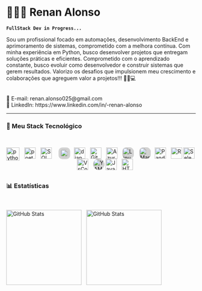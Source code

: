 # 👨🏻‍💻 Renan Alonso

**`FullStack Dev in Progress...`**

Sou um profissional focado em automações, desenvolvimento BackEnd e aprimoramento de sistemas, comprometido com a melhora contínua. Com minha experiência em Python, busco desenvolver projetos que entregam soluções práticas e eficientes.
Comprometido com o aprendizado constante, busco evoluir como desenvolvedor e construir sistemas que gerem resultados. Valorizo os desafios que impulsionem meu crescimento e colaborações que agreguem valor a projetos!!! 🚀🐍💻

<br />
📧 E-mail: renan.alonso025@gmail.com <br />
💼 LinkedIn: https://www.linkedin.com/in/-renan-alonso

<br />

---

### 🤖 Meu Stack Tecnológico 
<br />

<img
    align="left"
    alt="python"
    title="Python"
    width="35px"
    style="padding-right: 10px;"
    src="https://cdn.jsdelivr.net/gh/devicons/devicon@latest/icons/python/python-original.svg" />
<img
    align="left"
    alt="poetry"
    title="Poetry"
    width="30px"
    style="padding-right: 10px;"
    src="https://cdn.jsdelivr.net/gh/devicons/devicon@latest/icons/poetry/poetry-original.svg" />
<img
    align="left"
    alt="SQL"
    title="SQL"
    width="30px"
    style="padding-right: 15px;"
    src="https://cdn.jsdelivr.net/gh/devicons/devicon@latest/icons/azuresqldatabase/azuresqldatabase-original.svg"
/>
<img
    align="left"
    alt="SqlAlchemy"
    title="SqlAlchemy"
    width="21px"
    style="margin-right: 10px;padding-right: 10px; background-color: lightgray; padding: 5px; border-radius: 10px;"
    src="https://cdn.jsdelivr.net/gh/devicons/devicon@latest/icons/sqlalchemy/sqlalchemy-original.svg"
/>
<img
    align="left"
    alt="django"
    title="Django"
    width="30px"
    style="padding-right: 10px;"
    src="https://cdn.jsdelivr.net/gh/devicons/devicon@latest/icons/django/django-plain.svg" />
<img
    align="left"
    alt="Git"
    title="Git"
    width="30px"
    style="padding-right: 10px;"
    src="https://cdn.jsdelivr.net/gh/devicons/devicon@latest/icons/git/git-original.svg" />
<img
    align="left"
    alt="AzureDevOps"
    title="AzureDevOps"
    width="30px"
    style="padding-right: 10px;"
    src="https://cdn.jsdelivr.net/gh/devicons/devicon@latest/icons/azuredevops/azuredevops-original.svg" />
<img
    align="left"
    alt="Linux"
    title="Linux"
    width="30px"
    style="margin-right: 15px; background-color: lightgray; padding: px; border-radius: 10px;"
    src="https://cdn.jsdelivr.net/gh/devicons/devicon@latest/icons/linux/linux-original.svg"
/>
<img
    align="left"
    alt="Markdown"
    title="Markdown"
    width="30px"
    style="margin-left:px; background-color: lightgray; px; border-radius: 10px;"
    src="https://cdn.jsdelivr.net/gh/devicons/devicon@latest/icons/markdown/markdown-original.svg"
/>
<img
    align="left"
    alt="Pandas"
    title="Pandas"
    width="30px"
    style="margin-left:8px; padding-right: 10px;"
    src="https://cdn.jsdelivr.net/gh/devicons/devicon@latest/icons/pandas/pandas-original.svg"
/>
<img
    align="left"
    alt="R"
    title="R"
    width="30px"
    src="https://cdn.jsdelivr.net/gh/devicons/devicon@latest/icons/r/r-original.svg"
/>
<img
    align="left"
    alt="Selenium"
    title="Selenium"
    width="30px"
    src="https://cdn.jsdelivr.net/gh/devicons/devicon@latest/icons/selenium/selenium-original.svg"
/>
<img
    align="left"
    alt="VsCode"
    title="VsCode"
    width="30px"
    style="margin-left:8px; padding-right: 10px;"
    src="https://cdn.jsdelivr.net/gh/devicons/devicon@latest/icons/vscode/vscode-original.svg"
/>
<img
    align="left"
    alt="YAML"
    title="YAML"
    width="30px"
    style="background-color: lightgray; padding: px; border-radius: 15px; margin-right:px;"
    src="https://cdn.jsdelivr.net/gh/devicons/devicon@latest/icons/yaml/yaml-original.svg"
/>
<img
    align="left"
    alt="JavaScript"
    title="JavaScript"
    width="30px"
    style="padding-right: 10px;"
    src="https://cdn.jsdelivr.net/gh/devicons/devicon@latest/icons/javascript/javascript-original.svg"
/>
<img
    align="left"
    alt="HTML5"
    title="HTML5"
    width="30px"
    style="padding-right: 10px;"
    src="https://cdn.jsdelivr.net/gh/devicons/devicon@latest/icons/html5/html5-original.svg"
/>
<br />
<br />
<br />
<br />

### 📊 Estatísticas
<br />

<img
    align="left"
    alt="GitHub Stats"
    height="200"
    style="padding-right: 10px;" 
    src="https://github-readme-stats.vercel.app/api?username=alonso0011&show_icons=true&theme=tokyonight&includeall_commits=true&locale=pt-br"
/>

<img
    align="left"
    alt="GitHub Stats"
    height="200"
    style="padding-right: 10px;" 
    src="https://github-readme-stats.vercel.app/api/top-langs/?username=alonso0011&theme=tokyonight&layout=compact&custom_title=Tecnologias&langs_count=9"
/>
